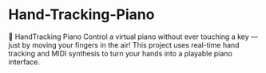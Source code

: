 # Hand-Tracking-Piano
🎹 HandTracking Piano Control a virtual piano without ever touching a key — just by moving your fingers in the air! This project uses real-time hand tracking and MIDI synthesis to turn your hands into a playable piano interface.
